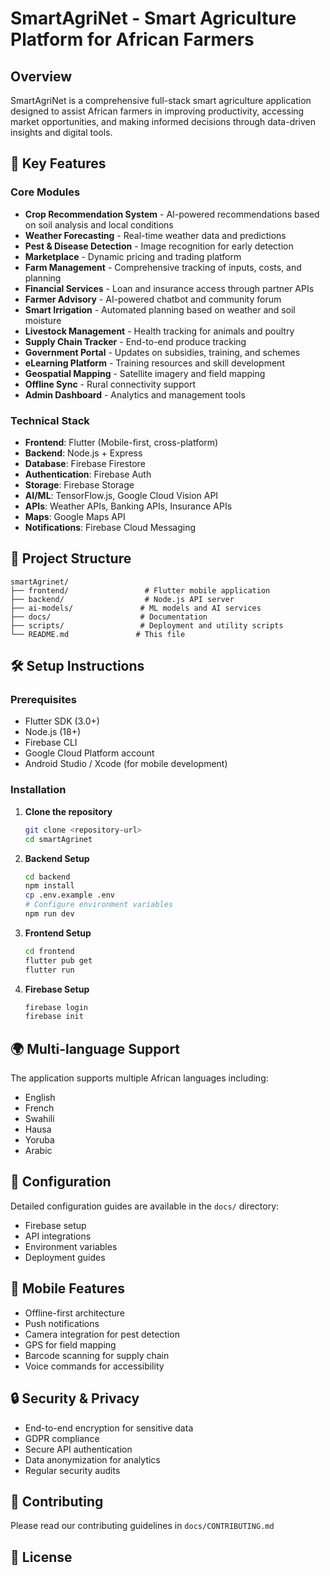 # SmartAgriNet - Smart Agriculture Platform for African Farmers

## Overview
SmartAgriNet is a comprehensive full-stack smart agriculture application designed to assist African farmers in improving productivity, accessing market opportunities, and making informed decisions through data-driven insights and digital tools.

## 🚀 Key Features

### Core Modules
- **Crop Recommendation System** - AI-powered recommendations based on soil analysis and local conditions
- **Weather Forecasting** - Real-time weather data and predictions
- **Pest & Disease Detection** - Image recognition for early detection
- **Marketplace** - Dynamic pricing and trading platform
- **Farm Management** - Comprehensive tracking of inputs, costs, and planning
- **Financial Services** - Loan and insurance access through partner APIs
- **Farmer Advisory** - AI-powered chatbot and community forum
- **Smart Irrigation** - Automated planning based on weather and soil moisture
- **Livestock Management** - Health tracking for animals and poultry
- **Supply Chain Tracker** - End-to-end produce tracking
- **Government Portal** - Updates on subsidies, training, and schemes
- **eLearning Platform** - Training resources and skill development
- **Geospatial Mapping** - Satellite imagery and field mapping
- **Offline Sync** - Rural connectivity support
- **Admin Dashboard** - Analytics and management tools
### Technical Stack
- **Frontend**: Flutter (Mobile-first, cross-platform)
- **Backend**: Node.js + Express
- **Database**: Firebase Firestore
- **Authentication**: Firebase Auth
- **Storage**: Firebase Storage
- **AI/ML**: TensorFlow.js, Google Cloud Vision API
- **APIs**: Weather APIs, Banking APIs, Insurance APIs
- **Maps**: Google Maps API
- **Notifications**: Firebase Cloud Messaging

## 📁 Project Structure
```
smartAgrinet/
├── frontend/                 # Flutter mobile application
├── backend/                  # Node.js API server
├── ai-models/               # ML models and AI services
├── docs/                    # Documentation
├── scripts/                 # Deployment and utility scripts
└── README.md               # This file
```

## 🛠️ Setup Instructions

### Prerequisites
- Flutter SDK (3.0+)
- Node.js (18+)
- Firebase CLI
- Google Cloud Platform account
- Android Studio / Xcode (for mobile development)

### Installation

1. **Clone the repository**
   ```bash
   git clone <repository-url>
   cd smartAgrinet
   ```

2. **Backend Setup**
   ```bash
   cd backend
   npm install
   cp .env.example .env
   # Configure environment variables
   npm run dev
   ```

3. **Frontend Setup**
   ```bash
   cd frontend
   flutter pub get
   flutter run
   ```

4. **Firebase Setup**
   ```bash
   firebase login
   firebase init
   ```

## 🌍 Multi-language Support
The application supports multiple African languages including:
- English
- French
- Swahili
- Hausa
- Yoruba
- Arabic

## 🔧 Configuration
Detailed configuration guides are available in the `docs/` directory:
- Firebase setup
- API integrations
- Environment variables
- Deployment guides

## 📱 Mobile Features
- Offline-first architecture
- Push notifications
- Camera integration for pest detection
- GPS for field mapping
- Barcode scanning for supply chain
- Voice commands for accessibility

## 🔒 Security & Privacy
- End-to-end encryption for sensitive data
- GDPR compliance
- Secure API authentication
- Data anonymization for analytics
- Regular security audits

## 🤝 Contributing
Please read our contributing guidelines in `docs/CONTRIBUTING.md`

## 📄 License














